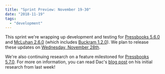 ```yaml
---
title: "Sprint Preview: November 19-30"
date: "2018-11-19"
tags: 
  - "development"
---
```


This sprint we're wrapping up development and testing for [Pressbooks 5.6.0](https://github.com/pressbooks/pressbooks/milestone/53) and [McLuhan 2.6.0](https://github.com/pressbooks/pressbooks-book/milestone/19) (which includes [Buckram 1.2.0](https://github.com/pressbooks/pressbooks-book/milestone/22)). We plan to release these updates on [Wednesday, November 28th](https://github.com/orgs/pressbooks/projects/17).

We're also continuing research on a feature milestoned for [Pressbooks 5.7.0](https://github.com/pressbooks/pressbooks/milestone/60). For more on information, you can read Dac's [blog post](https://pressbooks.org/blog/2018/11/12/refactoring-slow-forms-using-php-generators-and-event-streams/) on his initial research from last week!
